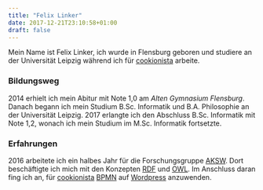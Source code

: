 ```yaml
---
title: "Felix Linker"
date: 2017-12-21T23:10:58+01:00
draft: false
---
```


Mein Name ist Felix Linker, ich wurde in Flensburg geboren und studiere an der Universität Leipzig während ich für [cookionista](http://cookionista.com) arbeite.

### Bildungsweg

2014 erhielt ich mein Abitur mit Note 1,0 am *Alten Gymnasium Flensburg*.
Danach begann ich mein Studium B.Sc. Informatik und B.A. Philosophie an der Universität Leipzig.
2017 erlangte ich den Abschluss B.Sc. Informatik mit Note 1,2, wonach ich mein Studium im M.Sc. Informatik fortsetzte.

### Erfahrungen

2016 arbeitete ich ein halbes Jahr für die Forschungsgruppe [AKSW](http://aksw.org).
Dort beschäftigte ich mich mit den Konzepten [RDF](https://wikipedia.org/wiki/Resource_Description_Framework) und [OWL](https://wikipedia.org/wiki/Web_Ontology_Language).
Im Anschluss daran fing ich an, für [cookionista](http://cookionista.com) [BPMN](https://wikipedia.org/wiki/Business_Process_Model_and_Notation) auf [Wordpress](https://wikipedia.org/wiki/WordPress) anzuwenden.
